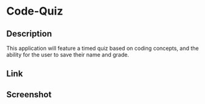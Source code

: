 # Code-Quiz
## Description
This application will feature a timed quiz based on coding concepts, and the ability for the user to save their name and grade.

## Link
## Screenshot